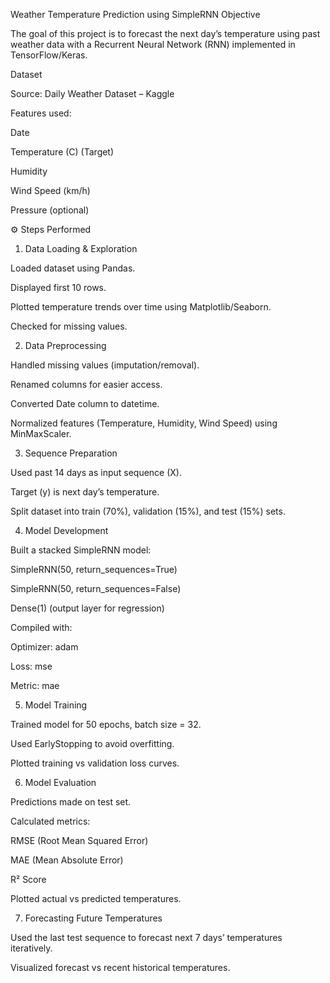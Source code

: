 Weather Temperature Prediction using SimpleRNN
Objective

The goal of this project is to forecast the next day’s temperature using past weather data with a Recurrent Neural Network (RNN) implemented in TensorFlow/Keras.

 Dataset

Source: Daily Weather Dataset – Kaggle

Features used:

Date

Temperature (C) (Target)

Humidity

Wind Speed (km/h)

Pressure (optional)

⚙️ Steps Performed
1. Data Loading & Exploration

Loaded dataset using Pandas.

Displayed first 10 rows.

Plotted temperature trends over time using Matplotlib/Seaborn.

Checked for missing values.

2. Data Preprocessing

Handled missing values (imputation/removal).

Renamed columns for easier access.

Converted Date column to datetime.

Normalized features (Temperature, Humidity, Wind Speed) using MinMaxScaler.

3. Sequence Preparation

Used past 14 days as input sequence (X).

Target (y) is next day’s temperature.

Split dataset into train (70%), validation (15%), and test (15%) sets.

4. Model Development

Built a stacked SimpleRNN model:

SimpleRNN(50, return_sequences=True)

SimpleRNN(50, return_sequences=False)

Dense(1) (output layer for regression)

Compiled with:

Optimizer: adam

Loss: mse

Metric: mae

5. Model Training

Trained model for 50 epochs, batch size = 32.

Used EarlyStopping to avoid overfitting.

Plotted training vs validation loss curves.

6. Model Evaluation

Predictions made on test set.

Calculated metrics:

RMSE (Root Mean Squared Error)

MAE (Mean Absolute Error)

R² Score

Plotted actual vs predicted temperatures.

7. Forecasting Future Temperatures

Used the last test sequence to forecast next 7 days’ temperatures iteratively.

Visualized forecast vs recent historical temperatures.
